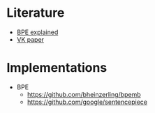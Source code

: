 # Literature

- [BPE explained](https://arxiv.org/abs/1508.07909)
- [VK paper](https://arxiv.org/abs/1901.07786)

# Implementations

- BPE
    - https://github.com/bheinzerling/bpemb
    - https://github.com/google/sentencepiece
    